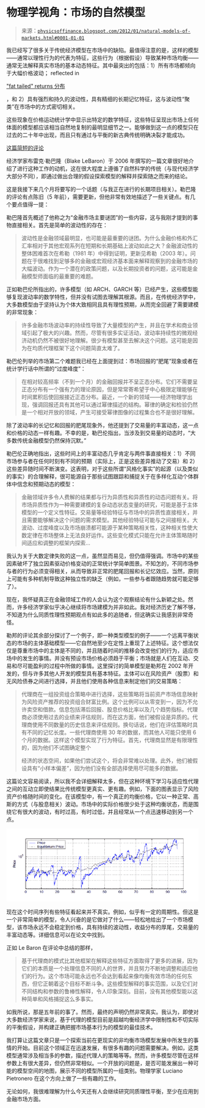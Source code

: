 <!--yml

类别：未分类

date: 2024-05-18 07:01:38

-->

# 物理学视角：市场的自然模型

> 来源：[`physicsoffinance.blogspot.com/2012/01/natural-models-of-markets.html#0001-01-01`](http://physicsoffinance.blogspot.com/2012/01/natural-models-of-markets.html#0001-01-01)

我已经写了很多关于传统经济模型在市场中的缺陷。最值得注意的是，这样的模型——通常以理性行为的代表为特征，这些行为（根据假设）导致某种市场均衡——通常无法解释真实市场的基本动态特征。其中最突出的包括：1）所有市场都倾向于大幅价格波动； reflected in

["fat tailed" returns 分布](http://physicsoffinance.blogspot.com/2011/12/power-laws-in-finance.html)

，和 2）具有强烈和持久的波动性，具有精细的长期记忆特征，这与波动性“聚类”在市场中的方式密切相关。

这些现象在价格运动统计学中显示出特定的数学特征，这些特征呈现出市场上任何体面的模型都应该相当自然地复制的最明显细节之一。能够做到这一点的模型只在过去的二十年中出现，而且只有通过与平衡的新古典传统明确决裂才能成功。

[这篇简短的评论](http://people.brandeis.edu/%7Eblebaron/wps/style.pdf)

经济学家布雷克·勒巴隆（Blake LeBaron）于 2006 年撰写的一篇文章很好地介绍了进行这种工作的动机，这在很大程度上遵循了自然科学的传统（与现代经济学大部分不同），即通过做出合理的假设探索模型的解释并探索随之而来的结论。

这是我接下来几个月将要写的一个话题（与我正在进行的长期项目相关）。勒巴隆的评论有点陈旧（5 年前），需要更新，但他非常有效地描述了一些关键点。有几个要点值得一提：

勒巴隆首先概述了他称之为“金融市场主要谜团”的一些内容，这与我刚才提到的事物直接相关。首先是简单的波动性的存在：

> 波动性是金融领域最明显，也可能是最重要的谜团。为什么金融价格和外汇汇率相对于其他宏观系列在短期和长期基础上波动如此之大？金融波动性的整体困难首次在希勒（1981 年）中得到证明，更新见希勒（2003 年）。问题在于很难找到足够多的金融或宏观经济基本面来解释观察到的金融市场的大幅波动。作为一个潜在的政策问题，以及长期投资者的问题，这可能是金融模型师面临的最重要的难题。

正如勒巴伦所指出的，许多模型（如 ARCH、GARCH 等）已经产生，这些模型能够复现波动率的数学特性，但并没有试图去理解其根源。而且，在传统经济学中，大多数模型由于坚持认为个体大致相同且具有理性预期，从而完全回避了需要建模的非常现象：

> 许多金融市场波动率的持续性导致了大量模型的产生，并且在学术和商业领域引起了极大的兴趣。然而，尽管有很多实证活动，波动率持续性的微观经济动机仍然不被很好地理解。很少有模型甚至去解决这个问题。这可能是因为在均质代理框架下这个问题简直太难了。

勒巴伦列举的市场第二个难题我已经在上面提到过：市场回报的“肥尾”现象或者在统计学行话中所谓的“过度峰度”：

> 在相对较高频率（不到一个月）的金融回报并不呈正态分布。它们不需要呈正态分布有一个强有力的理论原因，但是常常寄希望于中心极限定理能够在时间累积后使回报接近正态分布。最近，一个新的领域——经济物理学出现，强调回报还具有其他可以通过幂律描述的结构。幂律的确定和检验仍然是一个相对开放的领域，产生可接受幂律图像的过程集合也不是很好理解。

除了波动率的长记忆和回报的肥尾现象外，他还提到了交易量的丰富动态，这一点和价格的动态一样有趣。不幸的是，勒巴伦指出，当涉及到交易量的动态时，“大多数传统金融模型仍然保持沉默。”

勒巴伦正确地指出，这些时间上的丰富动态几乎肯定与两件事直接相关：1）不同市场参与者在任何时刻有不同的预期（实际上，正是这些差异推动了交易）和 2）这些差异随时间不断演变。这表明，对于这些所谓“风格化事实”的起源（以及类似的事实）的合理解释，很可能源自于那些试图跟踪和捕捉关于在多样化互动个体群体中信念和预期动态的模型：

> 金融领域许多令人费解的结果都与行为异质性和异质性的动态问题有关。将市场异质性作为一种需要建模的复杂动态状态变量的研究，可能是基于主体模型的一个定义性特征。交易量等经验特征与市场中的异质性直接相关，并且需要能够解决这个问题的需求模型。其他经验特征可能与之间接相关。大波动、过度峰度以及市场崩溃都可能源于某种策略相关性，这种相关性使大数定律在市场整体上无法良好运作。这些变化模式只能在允许主体策略随时间适应和调整的框架内探索...

我认为关于大数定律失败的这一点，虽然显而易见，但仍值得强调。市场中的某些因素破坏了独立因素驱动价格变动的正常统计学简单图景。不知怎的，不同市场参与者的行为必须变得相关，从而导致非正常的肥尾回报和长记忆效应。当然，原则上可能有多种机制导致这种独立性的缺乏（例如，一些参与者跟随趋势就可能足够了）。

现在，我怀疑真正在金融领域工作的人会认为这个观察结论有什么新颖之处。然而，许多经济学家似乎决心继续将市场建模为并非如此。我对经济历史了解不够，不知道为什么同质性理性预期观点有如此多的追随者，但这确实让我感到非常奇怪。

勒邦的评论其余部分探讨了一个例子，即一种类型模型的例子——一个远离平衡状态的市场的主体基础模型——它自然地至少在定性上重现了上述特征。这个想法仅仅是尊重市场中的主体是不同的，并且随着时间的推移会改变他们的行为，适应市场中的发生的事情。并没有预设市场价格必须趋于平衡；市场就是人们在互动、交易和尽可能盈利的过程中所做的事情。这里探讨的简单模型是勒邦在 2002 年开发的，但与许多其他人开发的模型具有基本特征。主体可以在风险资产（股票）和无风险债券之间进行选择，并且他们使用各种信息来制定他们的交易策略：

> 代理商在一组投资组合策略中进行选择，这些策略将当前资产市场信息映射为风险资产推荐的投资组合财富比例。这个比例可以从零变到一，因为不允许卖空和借款。信息包括滞后回报、股息价格比率以及几个趋势指标。代理商必须使用过去的业绩来评估规则，而在这方面，他们被假设是异质的。代理商使用不同数量的历史信息来评估规则。换句话说，他们在评估策略时具有不同的记忆长度。一些代理商使用 30 年的数据，而其他人可能只使用 6 个月的数据。这样这个模型实现了行为特征。首先，代理商显然是有限理性的，因为他们不试图确定整个
> 
> 经济的状态空间，如果他们尝试这个，将会非常难以处理。此外，他们被假设具有“小样本偏差”，因为他们没有全部选择使用尽可能多的数据。

这篇论文容易阅读，所以我不会详细解释太多，但在这种环境下学习与适应性代理之间的互动立即使结果比传统模型更真实、更有趣。例如，下面的图表显示了风险资产价格随时间的变化。在该模型中，有一个真正的均衡价格，它以一种正常、高斯的方式（与股息相关）波动。市场中的实际价格很少处于这种均衡状态，而是围绕它有很大的波动，有时过高，有时过低，并且经常从一个点迅速移动到另一个点。

![](img/f404e29c071883cc48fd148cdfa594e4.png)

现在这个时间序列有些特征看起来并不真实。例如，似乎有一定的周期性。但这是一个非常简单的模型，令人兴奋的是它做对了什么——轻松地给出了一个市场模型，该市场永远不会稳定到价格，具有持续的波动性，收益分布的厚尾，交易量的丰富动态等。详细信息可以在论文中找到。

正如 Le Baron 在评论中总结的那样，

> 基于代理商的模式比其他框架在解释这些特征方面取得了更多的进展，因为它们的本质是一个处理信息不同的人的世界，并且努力不断地调整和适应他们的行为。这个市场可能永远也不会达到看起来像均衡有效市场的任何东西，但它正朝着这个目标不断斗争。这些模型解释的事实范围，以及它们对不同结构和参数的鲁棒性解释，令人印象深刻。目前，没有其他模型能以这种简单和风格捕捉这么多事实。

如我所说，那是五年前的事了。然而，最终的声明仍然非常真实。我认为，即使对大多数经济学家来说，基于代理的模型目前是超越均衡经济学中限制性和不切实际的平衡假设，并构建正确把握市场基本行为的模型的最佳技术。

我打算让这篇文章只是一个探索当前在更现实的非均衡市场模型发展中所发生的事情的开始。目前这个领域正在迅速发展，有很多有趣的问题需要解决。例如，这类模型通常涉及相当多的参数，描述代理人的策略等等。然而，许多模型尽管在这样参数上有很大差异，但仍然非常相似。一个开放的问题是，是否可能发展出一种可能的模型空间的地图，展示不同的模型所属的一组类别。物理学家 Luciano Pietronero 在这个方向上做了一些有趣的工作。

无论如何，我很难理解为什么今天还有人会继续研究同质理性平衡，至少在应用到金融市场方面。
